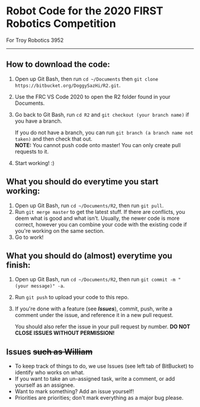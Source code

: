 # Robot Code for the 2020 FIRST Robotics Competition
For Troy Robotics 3952

------

## How to download the code:
1. Open up Git Bash, then run ``cd ~/Documents`` then ``git clone https://bitbucket.org/DoggySazHi/R2.git``.
2. Use the FRC VS Code 2020 to open the R2 folder found in your Documents.
3. Go back to Git Bash, run ``cd R2`` and ``git checkout (your branch name)`` if you have a branch.  
    
    If you do not have a branch, you can run ``git branch (a branch name not taken)`` and then check that out.  
    **NOTE:** You cannot push code onto master! You can only create pull requests to it.  

4. Start working! :)

## What you should do everytime you start working:
1. Open up Git Bash, run ``cd ~/Documents/R2``, then run ``git pull``.
2. Run ``git merge master`` to get the latest stuff. If there are conflicts, you deem what is good and what isn't.
   Usually, the newer code is more correct, however you can combine your code with the existing code if you're working on the same section.
3. Go to work!

## What you should do (almost) everytime you finish:
1. Open up Git Bash, run ``cd ~/Documents/R2``, then run ``git commit -m "(your message)" -a``.
2. Run ``git push`` to upload your code to this repo.
3. If you're done with a feature (see ***Issues***), commit, push, write a comment under the issue, and reference it in a new pull request.
    
    You should also refer the issue in your pull request by number. **DO NOT CLOSE ISSUES WITHOUT PERMISSION!**
   
## Issues ~~such as William~~
* To keep track of things to do, we use Issues (see left tab of BitBucket) to identify who works on what.
* If you want to take an un-assigned task, write a comment, or add yourself as an assignee.
* Want to mark something? Add an issue yourself!
* Priorities are priorities; don't mark everything as a major bug please.